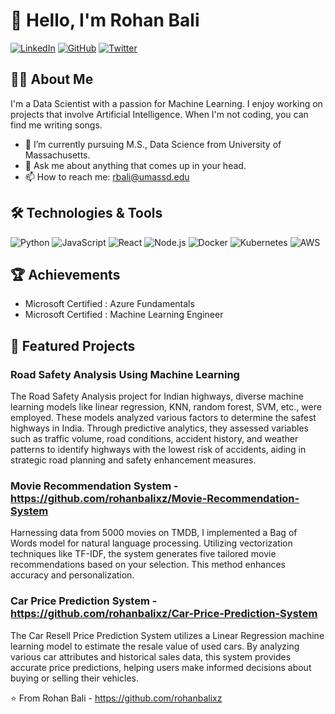 # 👋 Hello, I'm Rohan Bali

[![LinkedIn](https://img.shields.io/badge/LinkedIn-Profile-blue)](https://www.linkedin.com/in/rohan-bali-301345293/)
[![GitHub](https://img.shields.io/badge/GitHub-Follow-brightgreen)](https://github.com/rohanbalixz)
[![Twitter](https://img.shields.io/badge/Twitter-Follow-blue)](https://x.com/bali2ro)

## 🧑‍💻 About Me
I'm a Data Scientist with a passion for Machine Learning. I enjoy working on projects that involve Artificial Intelligence. When I'm not coding, you can find me writing songs.

- 🌱 I’m currently pursuing M.S., Data Science from University of Massachusetts.
- 💬 Ask me about anything that comes up in your head.
- 📫 How to reach me: rbali@umassd.edu

## 🛠️ Technologies & Tools
![Python](https://img.shields.io/badge/-Python-333?style=flat&logo=python)
![JavaScript](https://img.shields.io/badge/-JavaScript-333?style=flat&logo=javascript)
![React](https://img.shields.io/badge/-React-333?style=flat&logo=react)
![Node.js](https://img.shields.io/badge/-Node.js-333?style=flat&logo=node.js)
![Docker](https://img.shields.io/badge/-Docker-333?style=flat&logo=docker)
![Kubernetes](https://img.shields.io/badge/-Kubernetes-333?style=flat&logo=kubernetes)
![AWS](https://img.shields.io/badge/-AWS-333?style=flat&logo=amazon-aws)

## 🏆 Achievements
- Microsoft Certified : Azure Fundamentals
- Microsoft Certified : Machine Learning Engineer

## 📂 Featured Projects
### Road Safety Analysis Using Machine Learning 
The Road Safety Analysis project for Indian highways, diverse
machine learning models like linear regression, KNN, random forest, SVM, etc., were employed. These models
analyzed various factors to determine the safest highways in India. Through predictive analytics, they assessed
variables such as traffic volume, road conditions, accident history, and weather patterns to identify highways with
the lowest risk of accidents, aiding in strategic road planning and safety enhancement measures.

### Movie Recommendation System - https://github.com/rohanbalixz/Movie-Recommendation-System
Harnessing data from 5000 movies on TMDB, I implemented a Bag of Words
model for natural language processing. Utilizing vectorization techniques like TF-IDF, the system generates five
tailored movie recommendations based on your selection. This method enhances accuracy and personalization.

### Car Price Prediction System - https://github.com/rohanbalixz/Car-Price-Prediction-System
The Car Resell Price Prediction System utilizes a Linear Regression machine learning model to estimate the resale value of used cars. By analyzing various car attributes and historical sales data, this system provides accurate price predictions, helping users make informed decisions about buying or selling their vehicles.

⭐️ From Rohan Bali - https://github.com/rohanbalixz
